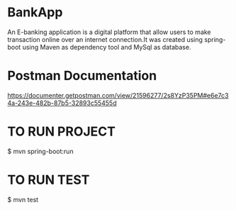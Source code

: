 # BankApp
An E-banking application is a digital platform that allow users to make transaction online over an internet connection.It was created using spring-boot using Maven as dependency tool and MySql as database.

# Postman Documentation
https://documenter.getpostman.com/view/21596277/2s8YzP35PM#e6e7c34a-243e-482b-87b5-32893c55455d

# TO RUN PROJECT
$ mvn spring-boot:run

# TO RUN TEST
$ mvn test
